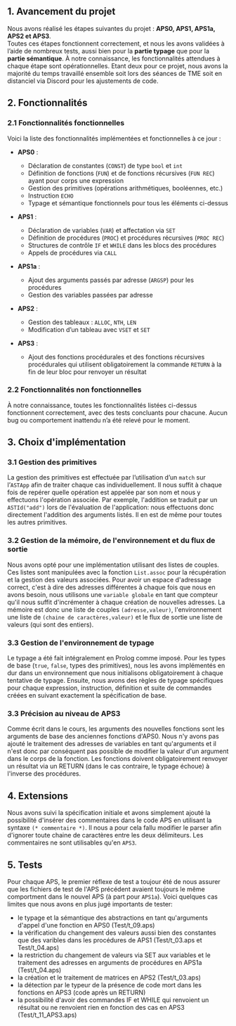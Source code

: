 ## 1. Avancement du projet

Nous avons réalisé les étapes suivantes du projet : **APS0, APS1, APS1a, APS2 et APS3**.  
Toutes ces étapes fonctionnent correctement, et nous les avons validées à l’aide de nombreux tests, aussi bien pour la **partie typage** que pour la **partie sémantique**. À notre connaissance, les fonctionnalités attendues à chaque étape sont opérationnelles. Etant deux pour ce projet, nous avons la majorité du temps travaillé ensemble soit lors des séances de TME soit en distanciel via Discord pour les ajustements de code.

## 2. Fonctionnalités

### 2.1 Fonctionnalités fonctionnelles

Voici la liste des fonctionnalités implémentées et fonctionnelles à ce jour :

- **APS0** :
  - Déclaration de constantes (`CONST`) de type `bool` et `int`
  - Définition de fonctions (`FUN`) et de fonctions récursives (`FUN REC`) ayant pour corps une expression
  - Gestion des primitives (opérations arithmétiques, booléennes, etc.)
  - Instruction `ECHO`
  - Typage et sémantique fonctionnels pour tous les éléments ci-dessus

- **APS1** :
  - Déclaration de variables (`VAR`) et affectation via `SET`
  - Définition de procédures (`PROC`) et procédures récursives (`PROC REC`)
  - Structures de contrôle `IF` et `WHILE` dans les blocs des procédures
  - Appels de procédures via `CALL`

- **APS1a** :
  - Ajout des arguments passés par adresse (`ARGSP`) pour les procédures
  - Gestion des variables passées par adresse

- **APS2** :
  - Gestion des tableaux : `ALLOC`, `NTH`, `LEN`
  - Modification d’un tableau avec `VSET` et `SET`

- **APS3** :
  - Ajout des fonctions procédurales et des fonctions récursives procédurales qui utilisent obligatoirement la commande `RETURN` à la fin de leur bloc pour renvoyer un résultat 

### 2.2 Fonctionnalités non fonctionnelles

À notre connaissance, toutes les fonctionnalités listées ci-dessus fonctionnent correctement, avec des tests concluants pour chacune. Aucun bug ou comportement inattendu n’a été relevé pour le moment.

## 3. Choix d'implémentation

### 3.1 Gestion des primitives
La gestion des primitives est effectuée par l’utilisation d’un `match` sur l’`ASTApp` afin de traiter chaque cas individuellement. Il nous suffit à chaque fois de repérer quelle opération est appelée par son nom et nous y effectuons l'opération associée. Par exemple, l'addition se traduit par un `ASTId("add")` lors de l'évaluation de l'application: nous effectuons donc directement l'addition des arguments listés. Il en est de même pour toutes les autres primitives. 

### 3.2 Gestion de la mémoire, de l'environnement et du flux de sortie
Nous avons opté pour une implémentation utilisant des listes de couples. Ces listes sont manipulées avec la fonction `List.assoc` pour la récupération et la gestion des valeurs associées. Pour avoir un espace d'adressage correct, c'est à dire des adresses différentes à chaque fois que nous en avons besoin, nous utilisons une `variable globale` en tant que compteur qu'il nous suffit d'incrémenter à chaque création de nouvelles adresses. La mémoire est donc une liste de couples `(adresse,valeur)`, l'environnement une liste de `(chaine de caractères,valeur)` et le flux de sortie une liste de valeurs (qui sont des entiers).

### 3.3 Gestion de l'environnement de typage
Le typage a été fait intégralement en Prolog comme imposé. Pour les types de base (`true`, `false`, types des primitives), nous les avons implémentés en dur dans un environnement que nous initialisons obligatoirement à chaque tentative de typage. Ensuite, nous avons des règles de typage spécifiques pour chaque expression, instruction, définition et suite de commandes créées en suivant exactement la spécification de base.

### 3.3 Précision au niveau de APS3
Comme écrit dans le cours, les arguments des nouvelles fonctions sont les arguments de base des anciennes fonctions d'APS0. Nous n'y avons pas ajouté le traitement des adresses de variables en tant qu'arguments et il n'est donc par conséquent pas possible de modifier la valeur d'un argument dans le corps de la fonction. Les fonctions doivent obligatoirement renvoyer un résultat via un RETURN (dans le cas contraire, le typage échoue) à l'inverse des procédures.

## 4. Extensions

Nous avons suivi la spécification initiale et avons simplement ajouté la possibilité d'insérer des commentaires dans le code APS en utilisant la syntaxe `(* commentaire *)`. Il nous a pour cela fallu modifier le parser afin d'ignorer toute chaine de caractères entre les deux délimiteurs. Les commentaires ne sont utilisables qu'en `APS3`.

## 5. Tests

Pour chaque APS, le premier réflexe de test a toujour été de nous assurer que les fichiers de test de l'APS précédent avaient toujours le même comportment dans le nouvel APS (à part pour `APS1a`). Voici quelques cas limites que nous avons en plus jugé importants de tester:

- le typage et la sémantique des abstractions en tant qu'arguments d'appel d'une fonction en APS0 (Test/t_09.aps)
- la vérification du changement des valeurs aussi bien des constantes que des varibles dans les procédures de APS1 (Test/t_03.aps et Test/t_04.aps)
- la restriction du changement de valeurs via SET aux variables et le traitement des adresses en arguments de procédures en APS1a (Test/t_04.aps)
- la création et le traitement de matrices en APS2 (Test/t_03.aps)
- la détection par le typeur de la présence de code mort dans les fonctions en APS3 (code après un RETURN)
- la possibilité d'avoir des commandes IF et WHILE qui renvoient un résultat ou ne renvoient rien en fonction des cas en APS3 (Test/t_11_APS3.aps)




